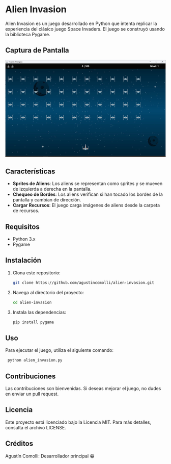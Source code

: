# Alien Invasion

Alien Invasion es un juego desarrollado en Python que intenta replicar la experiencia del clásico juego Space Invaders. El juego se construyó usando la biblioteca Pygame.

## Captura de Pantalla

![Captura de Pantalla del Juego](screenshots/screenshot.png)

## Características

- **Sprites de Aliens**: Los aliens se representan como sprites y se mueven de izquierda a derecha en la pantalla.
- **Chequeo de Bordes**: Los aliens verifican si han tocado los bordes de la pantalla y cambian de dirección.
- **Cargar Recursos**: El juego carga imágenes de aliens desde la carpeta de recursos.

## Requisitos

- Python 3.x
- Pygame

## Instalación

1. Clona este repositorio:
   ```bash
   git clone https://github.com/agustincomolli/alien-invasion.git
2. Navega al directorio del proyecto:
    ```bash
    cd alien-invasion
3. Instala las dependencias:
    ```bash
    pip install pygame
## Uso
Para ejecutar el juego, utiliza el siguiente comando:

   ```bash
    python alien_invasion.py
```

## Contribuciones
Las contribuciones son bienvenidas. Si deseas mejorar el juego, no dudes en enviar un pull request.

## Licencia
Este proyecto está licenciado bajo la Licencia MIT. Para más detalles, consulta el archivo LICENSE.

## Créditos
Agustín Comolli: Desarrollador principal 😁
